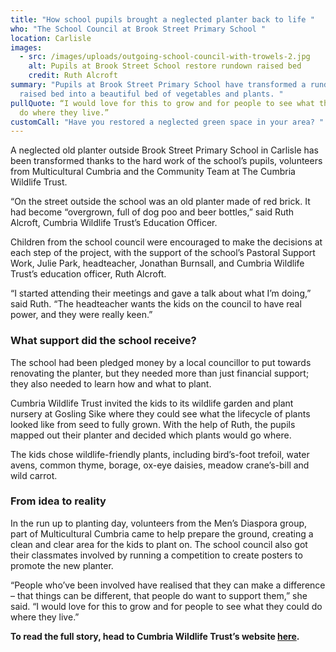 ```yaml
---
title: "How school pupils brought a neglected planter back to life "
who: "The School Council at Brook Street Primary School "
location: Carlisle
images:
  - src: /images/uploads/outgoing-school-council-with-trowels-2.jpg
    alt: Pupils at Brook Street School restore rundown raised bed
    credit: Ruth Alcroft
summary: "Pupils at Brook Street Primary School have transformed a rundown
  raised bed into a beautiful bed of vegetables and plants. "
pullQuote: “I would love for this to grow and for people to see what they could
  do where they live.”
customCall: "Have you restored a neglected green space in your area? "
---
```

A neglected old planter outside Brook Street Primary School in Carlisle has been transformed thanks to the hard work of the school’s pupils, volunteers from Multicultural Cumbria and the Community Team at The Cumbria Wildlife Trust. 

“On the street outside the school was an old planter made of red brick. It had become “overgrown, full of dog poo and beer bottles,” said Ruth Alcroft, Cumbria Wildlife Trust’s Education Officer.

Children from the school council were encouraged to make the decisions at each step of the project, with the support of the school’s Pastoral Support Work, Julie Park, headteacher, Jonathan Burnsall, and Cumbria Wildlife Trust’s education officer, Ruth Alcroft. 

“I started attending their meetings and gave a talk about what I’m doing,” said Ruth. “The headteacher wants the kids on the council to have real power, and they were really keen.”

### **What support did the school receive?**

The school had been pledged money by a local councillor to put towards renovating the planter, but they needed more than just financial support; they also needed to learn how and what to plant.

Cumbria Wildlife Trust invited the kids to its wildlife garden and plant nursery at Gosling Sike where they could see what the lifecycle of plants looked like from seed to fully grown. With the help of Ruth, the pupils mapped out their planter and decided which plants would go where. 

The kids chose wildlife-friendly plants, including bird’s-foot trefoil, water avens, common thyme, borage, ox-eye daisies, meadow crane’s-bill and wild carrot.

### From idea to reality

In the run up to planting day, volunteers from the Men’s Diaspora group, part of Multicultural Cumbria came to help prepare the ground, creating a clean and clear area for the kids to plant on. The school council also got their classmates involved by running a competition to create posters to promote the new planter.

“People who’ve been involved have realised that they can make a difference – that things can be different, that people do want to support them,” she said. “I would love for this to grow and for people to see what they could do where they live.”

**To read the full story, head to Cumbria Wildlife Trust’s website [here](https://www.cumbriawildlifetrust.org.uk/brook-street-primary-school-planter-case-study).**
